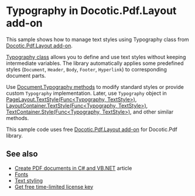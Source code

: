 # Typography in Docotic.Pdf.Layout add-on
This sample shows how to manage text styles using Typography class from [Docotic.Pdf.Layout add-on](https://www.nuget.org/packages/BitMiracle.Docotic.Pdf.Layout/).

[Typography class](https://bitmiracle.com/pdf-library/help/typography.html) allows you to define and use text styles without keeping intermediate variables.
The library automatically applies some predefined styles (`Document`, `Header`, `Body`, `Footer`, `Hyperlink`) to corresponding document parts.

Use [Document.Typography methods](https://bitmiracle.com/pdf-library/help/document.typography.html)
to modify standard styles or provide custom `Typography` implementation.
Later, use `Typography` object in [PageLayout.TextStyle(Func<Typography, TextStyle>)](https://bitmiracle.com/pdf-library/help/pagelayout.textstyle1.html),
[LayoutContainer.TextStyle(Func<Typography, TextStyle>)](https://bitmiracle.com/pdf-library/help/layoutcontainer.textstyle1.html),
[TextContainer.Style(Func<Typography, TextStyle>)](https://bitmiracle.com/pdf-library/help/textcontainer.style1.html),
and other similar methods.

This sample code uses free [Docotic.Pdf.Layout add-on](https://www.nuget.org/packages/BitMiracle.Docotic.Pdf.Layout/) for Docotic.Pdf library.

## See also
* [Create PDF documents in C# and VB.NET](https://bitmiracle.com/pdf-library/create-pdf.aspx) article
* [Fonts](/Samples/Layout/Fonts)
* [Text styling](/Samples/Layout/TextStyling)
* [Get free time-limited license key](https://bitmiracle.com/pdf-library/download-pdf-library.aspx)
